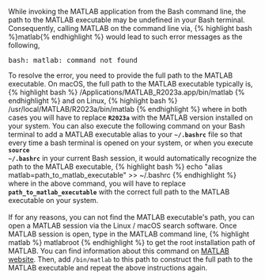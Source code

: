While invoking the MATLAB application from the Bash command line, the path to the MATLAB executable may be undefined in your Bash terminal. Consequently, calling MATLAB on the command line via,
{% highlight bash %}matlab{% endhighlight %}
would lead to such error messages as the following,  
<pre>bash: matlab: command not found</pre>
To resolve the error, you need to provide the full path to the MATLAB executable. On macOS, the full path to the MATLAB executable typically is, 
{% highlight bash %}
/Applications/MATLAB_R2023a.app/bin/matlab
{% endhighlight %}
and on Linux, 
{% highlight bash %}
/usr/local/MATLAB/R2023a/bin/matlab
{% endhighlight %}
where in both cases you will have to replace <b><code>R2023a</code></b> with the MATLAB version installed on your system. You can also execute the following command on your Bash terminal to add a MATLAB executable alias to your <b><code>~/.bashrc</code></b> file so that every time a bash terminal is opened on your system, or when you execute <b><code>source ~/.bashrc</code></b> in your current Bash session, it would automatically recognize the path to the MATLAB executable, 
{% highlight bash %}
echo "alias matlab=path_to_matlab_executable" >> ~/.bashrc
{% endhighlight %}
where in the above command, you will have to replace <b><code>path_to_matlab_executable</code></b> with the correct full path to the MATLAB executable on your system. 
<br><br>
If for any reasons, you can not find the MATLAB executable's path, you can open a MATLAB session via the Linux / macOS search software. Once MATLAB session is open, type in the MATLAB command line,
{% highlight matlab %}
matlabroot
{% endhighlight %}
to get the root installation path of MATLAB. You can find information about this command on <a href="https://www.mathworks.com/help/matlab/ref/matlabroot.html" target="_blank">MATLAB website</a>. Then, add <code>/bin/matlab</code> to this path to construct the full path to the MATLAB executable and repeat the above instructions again.  